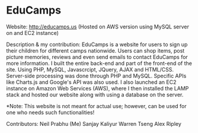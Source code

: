 # EduCamps

Website: http://educamps.us 
(Hosted on AWS version using MySQL server on and EC2 instance)

Description & my contribution:
EduCamps is a website for users to sign up their children for different camps nationwide. Users can shop items, post picture memories, reviews and even send emails to contact EduCamps for more information. I built the entire back-end and part of the front-end of the site. Using PHP, MySQL, Javascrcipt, JQuery, AJAX and HTML/CSS. Server-side processing was done through PHP and MySQL. Specific APIs like Charts.js and Google's API was also used. I also launched an EC2 instance on Amazon Web Services (AWS), where I then installed the LAMP stack and hosted our website along with using a database on the server. 

*Note: This website is not meant for actual use; however, can be used for one who needs such functionalities!


Contributors:
Neil Prabhu (Me)
Sanjay Kaliyur
Warren Tseng
Alex Ripley
